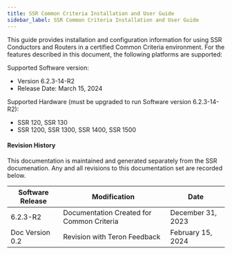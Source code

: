 ```yaml
---
title: SSR Common Criteria Installation and User Guide
sidebar_label: SSR Common Criteria Installation and User Guide
---
```


This guide provides installation and configuration information for using SSR Conductors and Routers in a certified Common Criteria environment. For the features described in this document, the following platforms are supported:

Supported Software version: 
- Version 6.2.3-14-R2
- Release Date: March 15, 2024

Supported Hardware (must be upgraded to run Software version 6.2.3-14-R2):
- SSR 120, SSR 130
- SSR 1200, SSR 1300, SSR 1400, SSR 1500

#### Revision History

This documentation is maintained and generated separately from the SSR documenation. Any and all revisions to this documentation set are recorded below.

| Software Release | Modification | Date |
| --- | --- | --- |
| 6.2.3-R2 | Documentation Created for Common Criteria | December 31, 2023 |
| Doc Version 0.2 | Revision with Teron Feedback | February 15, 2024 |